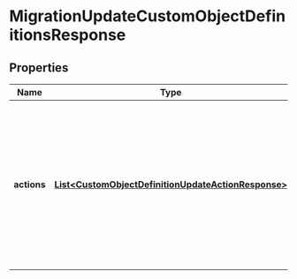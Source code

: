 

# MigrationUpdateCustomObjectDefinitionsResponse


## Properties

| Name | Type | Description | Notes |
|------------ | ------------- | ------------- | -------------|
|**actions** | [**List&lt;CustomObjectDefinitionUpdateActionResponse&gt;**](CustomObjectDefinitionUpdateActionResponse.md) | The actions of updating custom object definitions, to be performed as parts of the migration.  Currently only one action per migration is supported. |  [optional] |



